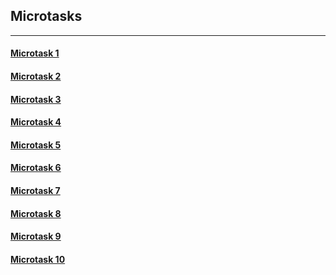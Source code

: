 ## Microtasks
____

#### [Microtask 1](https://drive.google.com/open?id=1-D7sxBZJQpdPYnK347yFGjx7L-hKK0RU)
#### [Microtask 2](https://drive.google.com/open?id=1_PDY4OHycnJKPk7FmIN03xnXGblbkcLI)
#### [Microtask 3](https://github.com/dhruv-chauhan/grimoirelab-[micros/blob]/master/[micro3_text].md)
#### [Microtask 4](https://drive.google.com/open?id=1_EOAd0QqwUCddUHVLDSnst5RkIVnkueA)
#### [Microtask 5](https://drive.google.com/open?id=16y9IgGLCGMeOC9CihQ1hnyEr3_uWt1Vs)
#### [Microtask 6]()
#### [Microtask 7](https://drive.google.com/open?id=1umodCp_B14kJNwu6I-Mli-H5JECLrc4k)
#### [Microtask 8](https://drive.google.com/open?id=1vMr_M4Q3_AKCMn6hab9MjkKquRdIGFSg)
#### [Microtask 9]()
#### [Microtask 10]()
